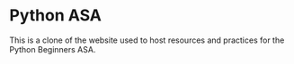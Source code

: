 # Python ASA

This is a clone of the website used to host resources and practices for the Python Beginners ASA.
